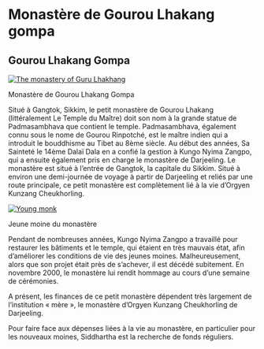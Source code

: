 #  Monastère de Gourou Lhakang gompa 

##  Gourou Lhakang Gompa 

[ ![The monastery of Guru Lhakhang](/images/img_lhakhang_monastere-150x150.jpg) ](/images/img_lhakhang_monastere.jpg)

Monastère de Gourou Lhakang Gompa 

Situé à Gangtok, Sikkim, le petit monastère de Gourou Lhakang (littéralement Le Temple du Maître) doit son nom à la grande statue de Padmasambhava que contient le temple. Padmasambhava, également connu sous le nome de Gourou Rinpotché, est le maître indien qui a introduit le bouddhisme au Tibet au 8ème siècle. Au début des années, Sa Sainteté le 14ème Dalaï Dala en a confié la gestion à Kungo Nyima Zangpo, qui a ensuite également pris en charge le monastère de Darjeeling. Le monastère est situé à l’entrée de Gangtok, la capitale du Sikkim. Situé à environ une demi-journée de voyage à partir de Darjeeling et reliés par une route principale, ce petit monastère est complètement lié à la vie d’Orgyen Kunzang Cheukhorling. 

[ ![Young monk](/images/img_lhakhang_moine_sml.jpg) ](/images/img_lhakhang_moine.jpg)

Jeune moine du monastère 

Pendant de nombreuses années, Kungo Nyima Zangpo a travaillé pour restaurer les bâtiments et le temple, qui étaient en très mauvais état, afin d’améliorer les conditions de vie des jeunes moines. Malheureusement, alors que son projet était près de s’achever, il est décédé subitement. En novembre 2000, le monastère lui rendit hommage au cours d’une semaine de cérémonies. 

A présent, les finances de ce petit monastère dépendent très largement de l’institution « mère », le monastère d’Orgyen Kunzang Cheukhorling de Darjeeling. 

Pour faire face aux dépenses liées à la vie au monastère, en particulier pour les nouveaux moines, Siddhartha est la recherche de fonds réguliers. 
